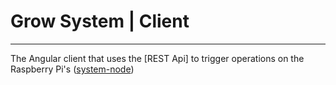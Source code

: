 # Grow System | Client

---

The Angular client that uses the [REST Api] to trigger operations on the Raspberry Pi's ([system-node][1])

[1]: https://github.com/jmw5598/grow-system/tree/master/system-node

